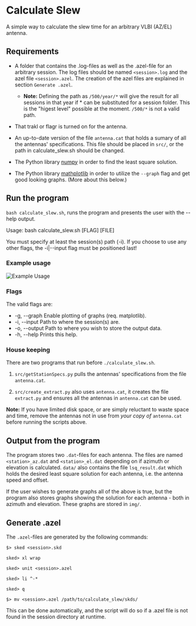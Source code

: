 # Calculate Slew

A simple way to calculate the slew time for an arbitrary VLBI (AZ/EL) antenna.


## Requirements

- A folder that contains the .log-files as well as the .azel-file for an
  arbitrary session. The log files should be named ``<session>.log`` and the
  azel file ``<session>.azel``. The creation of the azel files are explained
  in section `Generate .azel`.

    - **Note:** Defining the path as ``/500/year/*`` will give the result for
      all sessions in that year if * can be substituted for a session folder.
      This is the "higest level" possible at the moment. ``/500/*`` is not a
      valid path.

- That trakl or flagr is turned on for the antenna.

- An up-to-date version of the file ``antenna.cat`` that holds a sumary of all
  the antennas' specifications. This file should be placed in ``src/``, or the
  path in calculate_slew.sh should be changed.

- The Python library [numpy](http://www.numpy.org/, "Numpy") in order to find
  the least square solution.

- The Python library [mathplotlib](http://matplotlib.org/, "Mathplotlib") in
  order to utilize the ``--graph`` flag and get good looking graphs. (More
  about this below.)



## Run the program

``bash calculate_slew.sh``, runs the program and presents the user with the
--help output.

Usage: bash calculate_slew.sh [FLAG] [FILE]

You must specify at least the session(s) path (-i). If you choose to use any
other flags, the -i|--input flag must be positioned last!

### Example usage

![Example Usage](http://imgur.com/a/yxgsH "Example Usage")

### Flags

The valid flags are:
* -g, --graph    Enable plotting of graphs (req. matplotlib).
* -i, --input    Path to where the session(s) are.
* -o, --output   Path to where you wish to store the output data.
* -h, --help     Prints this help.


### House keeping

There are two programs that run before ``./calculate_slew.sh``.

1. ``src/getStationSpecs.py`` pulls the antennas' specifications from the file
   ``antenna.cat``.

2. ``src/create_extract.py`` also uses ``antenna.cat``, it creates the file
   ``extract.py`` and ensures all the antennas in ``antenna.cat`` can be used.

**Note:** If you have limited disk space, or are simply reluctant to waste
space and time, remove the antennas not in use from *your copy of*
``antenna.cat`` before running the scripts above.

## Output from the program

The program stores two ``.dat``-files for each antenna. The files are named
``<station>_az.dat`` and ``<station>_el.dat`` depending on if azimuth or
elevation is calculated. ``data/`` also contains the file ``lsq_result.dat``
which holds the desired least square solution for each antenna, i.e. the
antenna speed and offset.

If the user wishes to generate graphs all of the above is true, but the program
also stores graphs showing the solution for each antenna - both in azimuth and
elevation. These graphs are stored in ``img/``.

## Generate .azel

The ``.azel``-files are generated by the following commands:

``$> sked <session>.skd``

``sked> xl wrap``

``sked> unit <session>.azel``

``sked> li ^-*``

``sked> q``

``$> mv <session>.azel /path/to/calculate_slew/skds/``

This can be done automatically, and the script will do so if a .azel file is
not found in the session directory at runtime.

